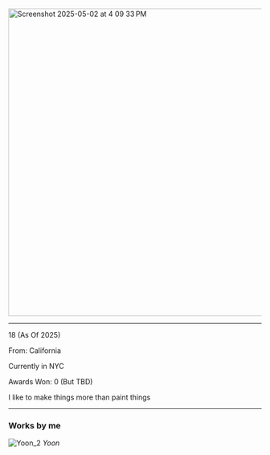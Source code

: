 
#

<img width="612" alt="Screenshot 2025-05-02 at 4 09 33 PM" src="https://github.com/user-attachments/assets/a8e3dacd-db41-4625-b4c1-f7cccb4c7dd0" />


____
18 (As Of 2025)

From: California

Currently in NYC

Awards Won: 0 (But TBD)

I like to make things more than paint things
____

### Works by me

![Yoon_2](https://github.com/user-attachments/assets/3fee026d-4a0d-4059-b94f-dd0a2d315c0b)
_Yoon_

